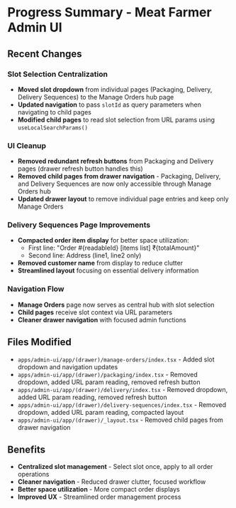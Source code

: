 # Progress Summary - Meat Farmer Admin UI

## Recent Changes

### Slot Selection Centralization
- **Moved slot dropdown** from individual pages (Packaging, Delivery, Delivery Sequences) to the Manage Orders hub page
- **Updated navigation** to pass `slotId` as query parameters when navigating to child pages
- **Modified child pages** to read slot selection from URL params using `useLocalSearchParams()`

### UI Cleanup
- **Removed redundant refresh buttons** from Packaging and Delivery pages (drawer refresh button handles this)
- **Removed child pages from drawer navigation** - Packaging, Delivery, and Delivery Sequences are now only accessible through Manage Orders hub
- **Updated drawer layout** to remove individual page entries and keep only Manage Orders

### Delivery Sequences Page Improvements
- **Compacted order item display** for better space utilization:
  - First line: "Order #{readableId} [items list]    ₹{totalAmount}"
  - Second line: Address (line1, line2 only)
- **Removed customer name** from display to reduce clutter
- **Streamlined layout** focusing on essential delivery information

### Navigation Flow
- **Manage Orders** page now serves as central hub with slot selection
- **Child pages** receive slot context via URL parameters
- **Cleaner drawer navigation** with focused admin functions

## Files Modified
- `apps/admin-ui/app/(drawer)/manage-orders/index.tsx` - Added slot dropdown and navigation updates
- `apps/admin-ui/app/(drawer)/packaging/index.tsx` - Removed dropdown, added URL param reading, removed refresh button
- `apps/admin-ui/app/(drawer)/delivery/index.tsx` - Removed dropdown, added URL param reading, removed refresh button
- `apps/admin-ui/app/(drawer)/delivery-sequences/index.tsx` - Removed dropdown, added URL param reading, compacted layout
- `apps/admin-ui/app/(drawer)/_layout.tsx` - Removed child pages from drawer navigation

## Benefits
- **Centralized slot management** - Select slot once, apply to all order operations
- **Cleaner navigation** - Reduced drawer clutter, focused workflow
- **Better space utilization** - More compact order displays
- **Improved UX** - Streamlined order management process
